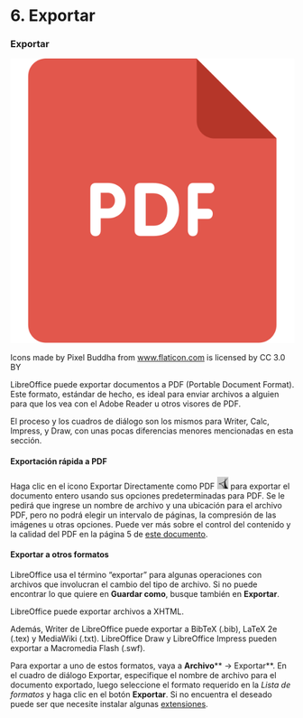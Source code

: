
# 6. Exportar

### Exportar


![](img/pdf.svg)

Icons made by Pixel Buddha from www.flaticon.com is licensed by CC 3.0 BY

LibreOffice puede exportar documentos a PDF (Portable Document Format). Este formato, estándar de hecho, es ideal para enviar archivos a alguien para que los vea con el Adobe Reader u otros visores de PDF.

El proceso y los cuadros de diálogo son los mismos para Writer, Calc, Impress, y Draw, con unas pocas diferencias menores mencionadas en esta sección.

#### Exportación rápida a PDF

Haga clic en el icono Exportar Directamente como PDF ![](img/Seleccion_212.png) para exportar el documento entero usando sus opciones predeterminadas para PDF. Se le pedirá que ingrese un nombre de archivo y una ubicación para el archivo PDF, pero no podrá elegir un intervalo de páginas, la compresión de las imágenes u otras opciones. Puede ver más sobre el control del contenido y la calidad del PDF en la página 5 de [este documento](https://wiki.documentfoundation.org/images/5/5b/0110GS3-ImprimirExportarCorreo.pdf).


#### Exportar a otros formatos

LibreOffice usa el término “exportar” para algunas operaciones con archivos que involucran el cambio del tipo de archivo. Si no puede encontrar lo que quiere en **Guardar como**, busque también en **Exportar**.

LibreOffice puede exportar archivos a XHTML.

Además, Writer de LibreOffice puede exportar a BibTeX (.bib), LaTeX 2e (.tex) y MediaWiki (.txt). LibreOffice Draw y LibreOffice Impress pueden exportar a Macromedia Flash (.swf).

Para exportar a uno de estos formatos, vaya a **Archivo**** → Exportar**. En el cuadro de diálogo Exportar, especifique el nombre de archivo para el documento exportado, luego seleccione el formato requerido en la *Lista de formatos* y haga clic en el botón **Exportar**. Si no encuentra el deseado puede ser que necesite instalar algunas [extensiones](http://extensions.libreoffice.org/extension-center/writer2latex-1).

